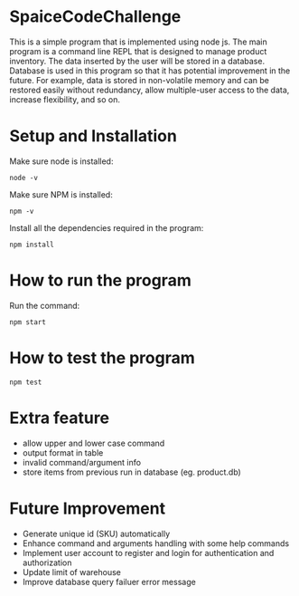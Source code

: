 # SpaiceCodeChallenge

This is a simple program that is implemented using node js. The main program is a command line REPL that is designed to manage product inventory. The data inserted by the user will be stored in a database. Database is used in this program so that it has potential improvement in the future. For example, data is stored in non-volatile memory and can be restored easily without redundancy, allow multiple-user access to the data, increase flexibility, and so on.

# Setup and Installation

Make sure node is installed:
```
node -v
```

Make sure NPM is installed: 
```
npm -v
```

Install all the dependencies required in the program:
```
npm install
```

# How to run the program

Run the command:
```
npm start
```

# How to test the program
```
npm test
```

# Extra feature
- allow upper and lower case command
- output format in table
- invalid command/argument info
- store items from previous run in database (eg. product.db)

# Future Improvement
- Generate unique id (SKU) automatically
- Enhance command and arguments handling with some help commands
- Implement user account to register and login for authentication and authorization
- Update limit of warehouse
- Improve database query failuer error message